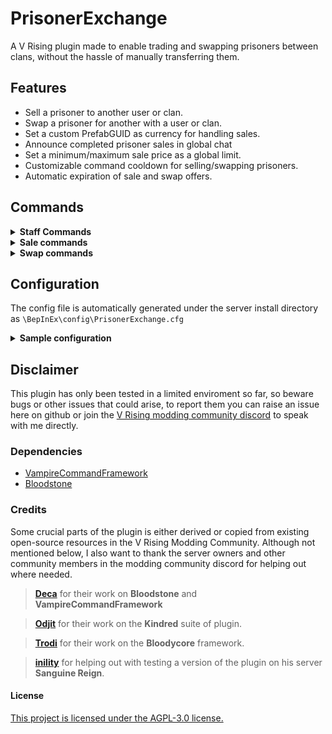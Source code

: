 # PrisonerExchange
A V Rising plugin made to enable trading and swapping prisoners between clans, without the hassle of manually transferring them.

## Features
- Sell a prisoner to another user or clan.
- Swap a prisoner for another with a user or clan.
- Set a custom PrefabGUID as currency for handling sales.
- Announce completed prisoner sales in global chat
- Set a minimum/maximum sale price as a global limit.
- Customizable command cooldown for selling/swapping prisoners.
- Automatic expiration of sale and swap offers.

## Commands
<details>
<summary><strong>Staff Commands</strong></summary>

- `.pe clear` Clear all active prisoner exchanges between users.
- `.pe remove (username)` Remove any sale/swap request involving a specified user.
- `.pe removecooldown (username)` Removes command cooldown on specified user.

</details>

<details>
<summary><strong>Sale commands</strong></summary>

- `.pe sell (username) (price)` Sends a sale offer to the specified username.
- `.pe cancelsale` Cancel outgoing sale offer.
- `.pe acceptsale` Accept incoming sale offer.
- `.pe declinesale` Decline incoming sale offer.

</details>

<details>
<summary><strong>Swap commands</strong></summary>

- `.pe swap (username)` Initiate a trade with another user (prisoner for prisoner).
- `.pe cancelswap` Cancel outgoing swap offer.
- `.pe acceptswap` Accept incoming swap offer.
- `.pe declineswap` Decline incoming swap offer.

</details>

## Configuration
The config file is automatically generated under the server install directory as `\BepInEx\config\PrisonerExchange.cfg`
<details>
<summary><strong>Sample configuration</strong></summary>

```CFG
## Allow admins to bypass restrictions on selling/swapping prisoners.
# Setting type: Boolean
# Default value: true
AdminBypass = true

## Enable or disable the ability to sell prisoners.
# Setting type: Boolean
# Default value: true
SellingEnabled = true

## Enable or disable the ability to swap prisoners.
# Setting type: Boolean
# Default value: true
SwappingEnabled = true

## Announce completed sales in global chat.
# Setting type: Boolean
# Default value: true
AnnounceExchange = true

## Prefab GUID for the currency. (Crystals by default)
# Setting type: String
# Default value: -257494203
CurrencyPrefab = -257494203

## Name of currency.
# Setting type: String
# Default value: Crystals
CurrencyName = Crystals

## Set the minimum amount of currency required for a sale.
# Setting type: Int32
# Default value: 100
MinimumSalePrice = 100

## Set the maximum amount of currency allowed for a sale.
# Setting type: Int32
# Default value: 5000
MaximumSalePrice = 5000

## Only allow clan leader to sell prisoners.
# Setting type: Boolean
# Default value: false
ClanLeaderOnly = false

## Adds a fixed cooldown period for selling/swapping prisoners (minutes).
# Setting type: Int32
# Default value: 5
CommandCoolDownPeriod = 5

## Automatically expire sales and swap requests. (seconds)
# Setting type: Int32
# Default value: 60
ExpireExchangeAfter = 60
```

</details>

## Disclaimer
This plugin has only been tested in a limited enviroment so far, so beware bugs or other issues that could arise, to report them you can raise an issue here on github or join the [V Rising modding community discord](https://discord.com/invite/QG2FmueAG9) to speak with me directly.

### Dependencies
- [VampireCommandFramework](https://thunderstore.io/c/v-rising/p/deca/VampireCommandFramework/)
- [Bloodstone](https://thunderstore.io/c/v-rising/p/deca/Bloodstone/)

### Credits
Some crucial parts of the plugin is either derived or copied from existing open-source resources in the V Rising Modding Community. Although not mentioned below, I also want to thank the server owners and other community members in the modding community discord for helping out where needed.

> **[Deca](https://github.com/decaprime)** for their work on **Bloodstone** and **VampireCommandFramework**

> **[Odjit](https://github.com/Odjit)** for their work on the **Kindred** suite of plugin.

> **[Trodi](https://github.com/oscarpedrero)** for their work on the **Bloodycore** framework.

> **[inility](https://github.com/Darreans)** for helping out with testing a version of the plugin on his server **Sanguine Reign**.


#### License
[This project is licensed under the AGPL-3.0 license.](https://choosealicense.com/licenses/agpl-3.0/#)
